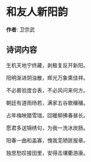 # 和友人新阳韵

**作者**: 卫宗武

## 诗词内容

生机天地宁终藏，剥极复反开新阳。

阳明渐进阴浊散，辉光万象熏佳祥。

不必晷验度合表，不必风问来何方。

朝廷有道雨旸若，满家五谷歌穰穰。

占年梅映腊雪瑞，回暖柳拂春昼长。

愿君多送锦绣句，为我一洗冰炭肠。

阳春一曲和盖寡，愧我芜陋匪报章。

独思愁叹接田里，安得击壤衢游康。

